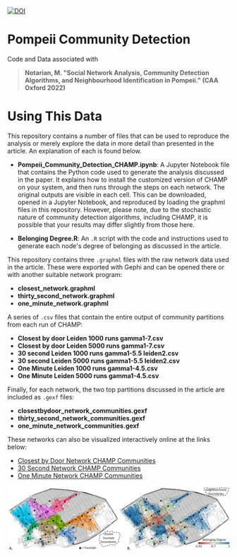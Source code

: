 [![DOI](https://zenodo.org/badge/686189050.svg)](https://zenodo.org/badge/latestdoi/686189050)

# Pompeii Community Detection
Code and Data associated with 
>**Notarian, M. "Social Network Analysis, Community Detection Algorithms, and Neighbourhood Identification in Pompeii." (CAA Oxford 2022)**

# Using This Data
This repository contains a number of files that can be used to reproduce the analysis or merely explore the data in more detail than presented in the article. An explanation of each is found below.

- **Pompeii_Community_Detection_CHAMP.ipynb**: A Jupyter Notebook file that contains the Python code used to generate the analysis discussed in the paper. It explains how to install the customized version of CHAMP on your system, and then runs through the steps on each network. The original outputs are visible in each cell. This can be downloaded, opened in a Jupyter Notebook, and reproduced by loading the graphml files in this repository. However, please note, due to the stochastic nature of community detection algorithms, including CHAMP, it is possible that your results may differ slightly from those here.

- **Belonging Degree.R**: An ```.R``` script with the code and instructions used to generate each node's degree of belonging as discussed in the article. 

This repository contains three ```.graphml``` files with the raw network data used in the article. These were exported with Gephi and can be opened there or with another suitable network program:
- **closest_network.graphml**
- **thirty_second_network.graphml**
- **one_minute_network.graphml**

A series of ```.csv``` files that contain the entire output of community partitions from each run of CHAMP:

- **Closest by door Leiden 1000 runs gamma1-7.csv**
- **Closest by door Leiden 5000 runs gamma1-7.csv**
- **30 second Leiden 1000 runs gamma1-5.5 leiden2.csv**
- **30 second Leiden 5000 runs gamma1-5.5 leiden2.csv**
- **One Minute Leiden 1000 runs gamma1-4.5.csv**
- **One Minute Leiden 5000 runs gamma1-4.5.csv**

Finally, for each network, the two top partitions discussed in the article are included as ```.gexf``` files:

- **closestbydoor_network_communities.gexf**
- **thirty_second_network_communities.gexf**
- **one_minute_network_communities.gexf**

These networks can also be visualized interactively online at the links below:
-  [Closest by Door Network CHAMP Communities](https://mnotarian.github.io/Pompeii_ClosestbyDoorNetwork/)
-  [30 Second Network CHAMP Communities](https://mnotarian.github.io/Pompeii_30SecondNetwork/)
-  [One Minute Network CHAMP Communities](https://mnotarian.github.io/Pompeii_OneMinuteNetwork/)

  
<img width="1200" alt="network map" src="Figure 7.jpg">
